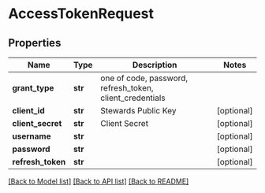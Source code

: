# AccessTokenRequest

## Properties
Name | Type | Description | Notes
------------ | ------------- | ------------- | -------------
**grant_type** | **str** | one of code, password, refresh_token, client_credentials | 
**client_id** | **str** | Stewards Public Key | [optional] 
**client_secret** | **str** | Client Secret | [optional] 
**username** | **str** |  | [optional] 
**password** | **str** |  | [optional] 
**refresh_token** | **str** |  | [optional] 

[[Back to Model list]](../README.md#documentation-for-models) [[Back to API list]](../README.md#documentation-for-api-endpoints) [[Back to README]](../README.md)


